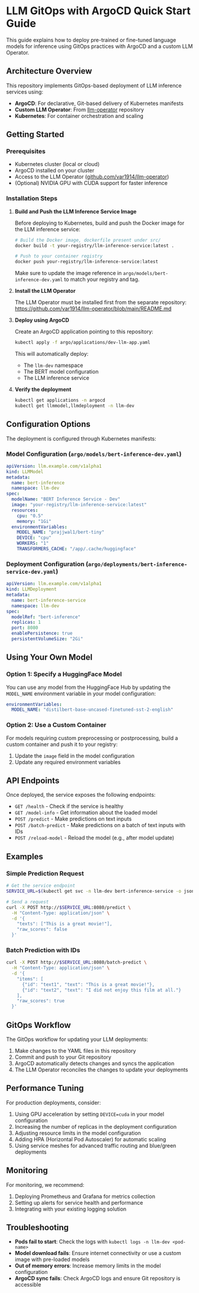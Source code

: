 # LLM GitOps with ArgoCD Quick Start Guide

This guide explains how to deploy pre-trained or fine-tuned language models for inference using GitOps practices with ArgoCD and a custom LLM Operator.

## Architecture Overview

This repository implements GitOps-based deployment of LLM inference services using:
- **ArgoCD**: For declarative, Git-based delivery of Kubernetes manifests
- **Custom LLM Operator**: From [llm-operator](https://github.com/var1914/llm-operator) repository
- **Kubernetes**: For container orchestration and scaling

## Getting Started

### Prerequisites

- Kubernetes cluster (local or cloud)
- ArgoCD installed on your cluster
- Access to the LLM Operator ([github.com/var1914/llm-operator](https://github.com/var1914/llm-operator))
- (Optional) NVIDIA GPU with CUDA support for faster inference

### Installation Steps

1. **Build and Push the LLM Inference Service Image**

   Before deploying to Kubernetes, build and push the Docker image for the LLM inference service:

   ```bash
   # Build the Docker image, dockerfile present under src/
   docker build -t your-registry/llm-inference-service:latest .
   
   # Push to your container registry
   docker push your-registry/llm-inference-service:latest
   ```

   Make sure to update the image reference in `argo/models/bert-inference-dev.yaml` to match your registry and tag.

2. **Install the LLM Operator**

   The LLM Operator must be installed first from the separate repository: https://github.com/var1914/llm-operator/blob/main/README.md
   
3. **Deploy using ArgoCD**

   Create an ArgoCD application pointing to this repository:

   ```bash
   kubectl apply -f argo/applications/dev-llm-app.yaml
   ```

   This will automatically deploy:
   - The `llm-dev` namespace
   - The BERT model configuration
   - The LLM inference service

4. **Verify the deployment**

   ```bash
   kubectl get applications -n argocd
   kubectl get llmmodel,llmdeployment -n llm-dev
   ```

## Configuration Options

The deployment is configured through Kubernetes manifests:

### Model Configuration (`argo/models/bert-inference-dev.yaml`)

```yaml
apiVersion: llm.example.com/v1alpha1
kind: LLMModel
metadata:
  name: bert-inference
  namespace: llm-dev
spec:
  modelName: "BERT Inference Service - Dev"
  image: "your-registry/llm-inference-service:latest"
  resources:
    cpu: "0.5"
    memory: "1Gi"
  environmentVariables:
    MODEL_NAME: "prajjwal1/bert-tiny"
    DEVICE: "cpu"
    WORKERS: "1"
    TRANSFORMERS_CACHE: "/app/.cache/huggingface"
```

### Deployment Configuration (`argo/deployments/bert-inference-service-dev.yaml`)

```yaml
apiVersion: llm.example.com/v1alpha1
kind: LLMDeployment
metadata:
  name: bert-inference-service
  namespace: llm-dev
spec:
  modelRef: "bert-inference"
  replicas: 1
  port: 8080
  enablePersistence: true
  persistentVolumeSize: "2Gi"
```

## Using Your Own Model

### Option 1: Specify a HuggingFace Model

You can use any model from the HuggingFace Hub by updating the `MODEL_NAME` environment variable in your model configuration:

```yaml
environmentVariables:
  MODEL_NAME: "distilbert-base-uncased-finetuned-sst-2-english"
```

### Option 2: Use a Custom Container

For models requiring custom preprocessing or postprocessing, build a custom container and push it to your registry:

1. Update the `image` field in the model configuration
2. Update any required environment variables

## API Endpoints

Once deployed, the service exposes the following endpoints:

- `GET /health` - Check if the service is healthy
- `GET /model-info` - Get information about the loaded model
- `POST /predict` - Make predictions on text inputs
- `POST /batch-predict` - Make predictions on a batch of text inputs with IDs
- `POST /reload-model` - Reload the model (e.g., after model update)

## Examples

### Simple Prediction Request

```bash
# Get the service endpoint
SERVICE_URL=$(kubectl get svc -n llm-dev bert-inference-service -o jsonpath='{.status.loadBalancer.ingress[0].ip}')

# Send a request
curl -X POST http://$SERVICE_URL:8080/predict \
  -H "Content-Type: application/json" \
  -d '{
    "texts": ["This is a great movie!"],
    "raw_scores": false
  }'
```

### Batch Prediction with IDs

```bash
curl -X POST http://$SERVICE_URL:8080/batch-predict \
  -H "Content-Type: application/json" \
  -d '{
    "items": [
      {"id": "text1", "text": "This is a great movie!"},
      {"id": "text2", "text": "I did not enjoy this film at all."}
    ],
    "raw_scores": true
  }'
```

## GitOps Workflow

The GitOps workflow for updating your LLM deployments:

1. Make changes to the YAML files in this repository
2. Commit and push to your Git repository
3. ArgoCD automatically detects changes and syncs the application
4. The LLM Operator reconciles the changes to update your deployments

## Performance Tuning

For production deployments, consider:

1. Using GPU acceleration by setting `DEVICE=cuda` in your model configuration
2. Increasing the number of replicas in the deployment configuration
3. Adjusting resource limits in the model configuration
4. Adding HPA (Horizontal Pod Autoscaler) for automatic scaling
5. Using service meshes for advanced traffic routing and blue/green deployments

## Monitoring

For monitoring, we recommend:

1. Deploying Prometheus and Grafana for metrics collection
2. Setting up alerts for service health and performance
3. Integrating with your existing logging solution

## Troubleshooting

- **Pods fail to start**: Check the logs with `kubectl logs -n llm-dev <pod-name>`
- **Model download fails**: Ensure internet connectivity or use a custom image with pre-loaded models
- **Out of memory errors**: Increase memory limits in the model configuration
- **ArgoCD sync fails**: Check ArgoCD logs and ensure Git repository is accessible
